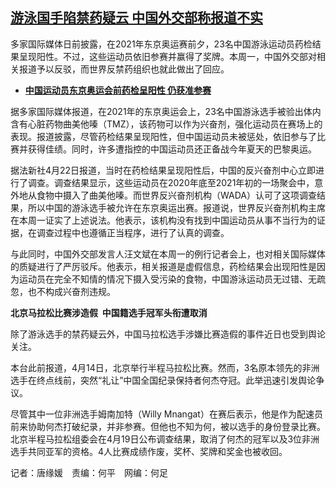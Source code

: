 <!--1713812089000-->
[游泳国手陷禁药疑云  中国外交部称报道不实](https://www.rfa.org/mandarin/yataibaodao/kejiaowen/tj2-04222024145247.html)
------

<p>多家国际媒体日前披露，在2021年东京奥运赛前夕，23名中国游泳运动员药检结果呈现阳性。不过，这些运动员依旧参赛并赢得了奖牌。本周一，中国外交部对相关报道予以反驳，而世界反禁药组织也就此做出了回应。</p><ul><li><strong><a class="state-published" href="https://www.rfa.org/mandarin/Xinwen/my5-04202024173448.html">中国运动员东京奥运会前药检呈阳性 仍获准参赛</a></strong></li></ul><p>据多家国际媒体报道，在2021年的东京奥运会上，23名中国游泳选手被验出体内含有心脏药物曲美他嗪（TMZ），该药物可以作为兴奋剂，强化运动员在赛场上的表现。报道披露，尽管药检结果呈现阳性，但中国运动员未被惩处，依旧参与了比赛并获得佳绩。同时，许多遭指控的中国运动员还正备战今年夏天的巴黎奥运。</p><p>据法新社4月22日报道，当时在药检结果呈现阳性后，中国的反兴奋剂中心立即进行了调查。调查结果显示，这些运动员在2020年底至2021年初的一场聚会中，意外地从食物中摄入了曲美他嗪。而世界反兴奋剂机构（WADA）认可了这项调查结果，所以中国的游泳选手被允许在东京奥运出赛。报道说，世界反兴奋剂机构主席在本周一证实了上述说法。他表示，该机构没有找到中国运动员从事不当行为的证据，在调查过程中也遵循正当程序，进行了认真的调查。</p><p>与此同时，中国外交部发言人汪文斌在本周一的例行记者会上，也对相关国际媒体的质疑进行了严厉驳斥。他表示，相关报道是虚假信息，药检结果会出现阳性是因为运动员在完全不知情的情况下摄入受污染的食物，中国游泳运动员无过错、无疏忽，也不构成兴奋剂违规。</p><p><strong>北京马拉松比赛涉造假</strong><strong>  </strong><strong>中国籍选手冠军头衔遭取消</strong></p><p>除了游泳选手的禁药疑云外，中国马拉松选手涉嫌比赛造假的事件近日也受到舆论关注。</p><p>本台此前报道，4月14日，北京举行半程马拉松比赛。然而，3名原本领先的非洲选手在终点线前，突然“礼让”中国全国纪录保持者何杰夺冠。此举迅速引发舆论争议。</p><p>尽管其中一位非洲选手姆南加特（Willy Mnangat）在赛后表示，他是作为配速员前来协助何杰打破纪录，并非参赛。但他也不知为何，被以选手的身份登录比赛。北京半程马拉松组委会在4月19日公布调查结果，取消了何杰的冠军以及3位非洲选手共同亚军的资格。4人比赛成绩作废，奖杯、奖牌和奖金也被收回。</p><p>记者：唐缘媛　责编：何平　网编：何足</p><p> </p>
